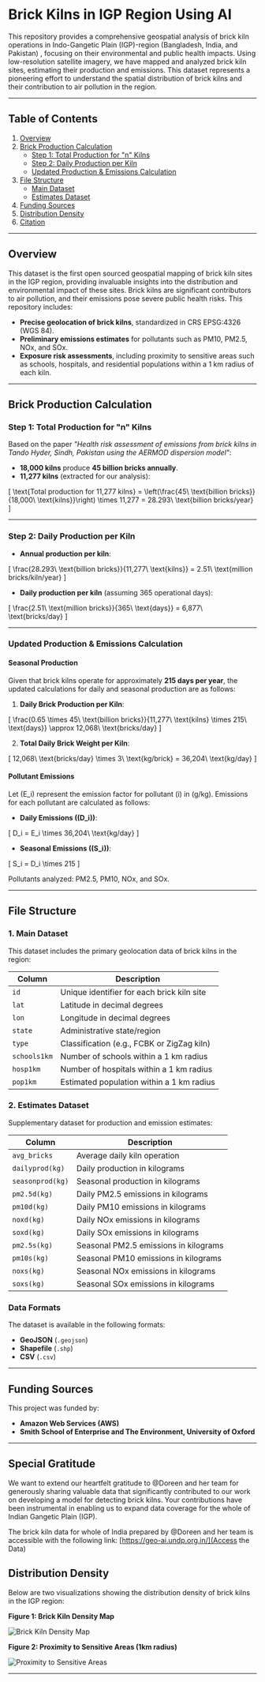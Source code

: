 # Brick Kilns in IGP Region Using AI

This repository provides a comprehensive geospatial analysis of brick kiln operations in Indo-Gangetic Plain (IGP)-region (Bangladesh, India, and Pakistan) , focusing on their environmental and public health impacts. Using low-resolution satellite imagery, we have mapped and analyzed brick kiln sites, estimating their production and emissions. This dataset represents a pioneering effort to understand the spatial distribution of brick kilns and their contribution to air pollution in the region.

---

## **Table of Contents**

1. [Overview](#overview)  
2. [Brick Production Calculation](#brick-production-calculation)  
   - [Step 1: Total Production for "n" Kilns](#step-1-total-production-for-n-kilns)  
   - [Step 2: Daily Production per Kiln](#step-2-daily-production-per-kiln)  
   - [Updated Production & Emissions Calculation](#updated-production--emissions-calculation)  
3. [File Structure](#file-structure)  
   - [Main Dataset](#1-main-dataset)  
   - [Estimates Dataset](#2-estimates-dataset)  
4. [Funding Sources](#funding-sources)  
5. [Distribution Density](#distribution-density)  
6. [Citation](#citation)

---

## **Overview**

This dataset is the first open sourced geospatial mapping of brick kiln sites in the IGP region, providing invaluable insights into the distribution and environmental impact of these sites. Brick kilns are significant contributors to air pollution, and their emissions pose severe public health risks. This repository includes:

- **Precise geolocation of brick kilns**, standardized in CRS EPSG:4326 (WGS 84).
- **Preliminary emissions estimates** for pollutants such as PM10, PM2.5, NOx, and SOx.
- **Exposure risk assessments**, including proximity to sensitive areas such as schools, hospitals, and residential populations within a 1 km radius of each kiln.

---

## **Brick Production Calculation**

### **Step 1: Total Production for "n" Kilns**

Based on the paper _"Health risk assessment of emissions from brick kilns in Tando Hyder, Sindh, Pakistan using the AERMOD dispersion model"_:

- **18,000 kilns** produce **45 billion bricks annually**.
- **11,277 kilns** (extracted for our analysis):

\[
\text{Total production for 11,277 kilns} = \left(\frac{45\ \text{billion bricks}}{18,000\ \text{kilns}}\right) \times 11,277 = 28.293\ \text{billion bricks/year}
\]

---

### **Step 2: Daily Production per Kiln**

- **Annual production per kiln**:
  
\[
\frac{28.293\ \text{billion bricks}}{11,277\ \text{kilns}} = 2.51\ \text{million bricks/kiln/year}
\]

- **Daily production per kiln** (assuming 365 operational days):

\[
\frac{2.51\ \text{million bricks}}{365\ \text{days}} = 6,877\ \text{bricks/day}
\]

---

### **Updated Production & Emissions Calculation**

#### Seasonal Production

Given that brick kilns operate for approximately **215 days per year**, the updated calculations for daily and seasonal production are as follows:

1. **Daily Brick Production per Kiln**:

\[
\frac{0.65 \times 45\ \text{billion bricks}}{11,277\ \text{kilns} \times 215\ \text{days}} \approx 12,068\ \text{bricks/day}
\]

2. **Total Daily Brick Weight per Kiln**:

\[
12,068\ \text{bricks/day} \times 3\ \text{kg/brick} = 36,204\ \text{kg/day}
\]

#### Pollutant Emissions

Let \(E_i\) represent the emission factor for pollutant \(i\) in \(g/kg\). Emissions for each pollutant are calculated as follows:

- **Daily Emissions (\(D_i\))**: 

\[
D_i = E_i \times 36,204\ \text{kg/day}
\]

- **Seasonal Emissions (\(S_i\))**:

\[
S_i = D_i \times 215
\]

Pollutants analyzed: PM2.5, PM10, NOx, and SOx.

---

## **File Structure**

### **1. Main Dataset**

This dataset includes the primary geolocation data of brick kilns in the region:

| **Column**       | **Description**                                          |
|------------------|----------------------------------------------------------|
| `id`             | Unique identifier for each brick kiln site               |
| `lat`            | Latitude in decimal degrees                              |
| `lon`            | Longitude in decimal degrees                             |
| `state`          | Administrative state/region                              |
| `type`           | Classification (e.g., FCBK or ZigZag kiln)              |
| `schools1km`     | Number of schools within a 1 km radius                   |
| `hosp1km`        | Number of hospitals within a 1 km radius                 |
| `pop1km`         | Estimated population within a 1 km radius                |

### **2. Estimates Dataset**

Supplementary dataset for production and emission estimates:

| **Column**        | **Description**                                          |
|-------------------|----------------------------------------------------------|
| `avg_bricks`      | Average daily kiln operation                             |
| `dailyprod(kg)`   | Daily production in kilograms                            |
| `seasonprod(kg)`  | Seasonal production in kilograms                         |
| `pm2.5d(kg)`      | Daily PM2.5 emissions in kilograms                       |
| `pm10d(kg)`       | Daily PM10 emissions in kilograms                        |
| `noxd(kg)`        | Daily NOx emissions in kilograms                         |
| `soxd(kg)`        | Daily SOx emissions in kilograms                         |
| `pm2.5s(kg)`      | Seasonal PM2.5 emissions in kilograms                    |
| `pm10s(kg)`       | Seasonal PM10 emissions in kilograms                     |
| `noxs(kg)`        | Seasonal NOx emissions in kilograms                      |
| `soxs(kg)`        | Seasonal SOx emissions in kilograms                      |

### **Data Formats**

The dataset is available in the following formats:

- **GeoJSON** (`.geojson`)
- **Shapefile** (`.shp`)
- **CSV** (`.csv`)

---

## **Funding Sources**

This project was funded by:

- **Amazon Web Services (AWS)**  
- **Smith School of Enterprise and The Environment, University of Oxford**

---
## **Special Gratitude**

We want to extend our heartfelt gratitude to @Doreen and her team for generously sharing valuable data that significantly contributed to our work on developing a model for detecting brick kilns. Your contributions have been instrumental in enabling us to expand data coverage for the whole of Indian Gangetic Plain (IGP). 

The brick kiln data for whole of India prepared by @Doreen and her team is accessible with the following link: [https://geo-ai.undp.org.in/](Access the Data) 





## **Distribution Density**

Below are two visualizations showing the distribution density of brick kilns in the IGP region:

**Figure 1: Brick Kiln Density Map**

![Brick Kiln Density Map](all.png)

**Figure 2: Proximity to Sensitive Areas (1km radius)**

![Proximity to Sensitive Areas](proximity_final.png)

---
